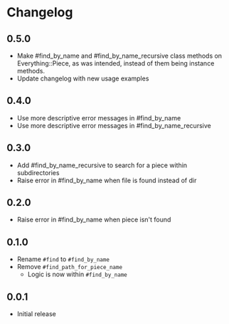 # Changelog

## 0.5.0

- Make #find_by_name and #find_by_name_recursive class methods on
  Everything::Piece, as was intended, instead of them being instance methods.
- Update changelog with new usage examples

## 0.4.0

- Use more descriptive error messages in #find_by_name
- Use more descriptive error messages in #find_by_name_recursive

## 0.3.0

- Add #find_by_name_recursive to search for a piece within subdirectories
- Raise error in #find_by_name when file is found instead of dir

## 0.2.0

- Raise error in #find_by_name when piece isn't found

## 0.1.0

- Rename `#find` to `#find_by_name`
- Remove `#find_path_for_piece_name`
  - Logic is now within `#find_by_name`

## 0.0.1

- Initial release
